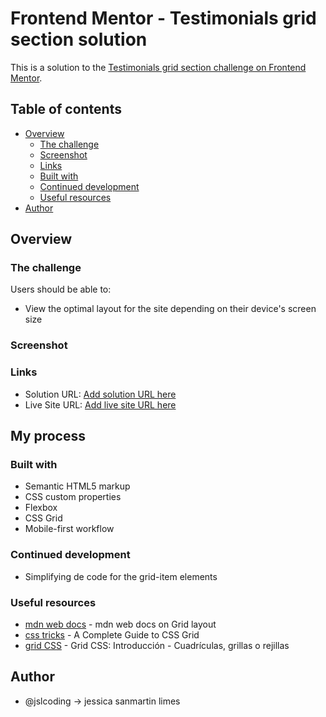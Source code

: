# Frontend Mentor - Testimonials grid section solution
This is a solution to the [Testimonials grid section challenge on Frontend Mentor](https://www.frontendmentor.io/challenges/testimonials-grid-section-Nnw6J7Un7). 

## Table of contents

- [Overview](#overview)
  - [The challenge](#the-challenge)
  - [Screenshot](#screenshot)
  - [Links](#links)
  - [Built with](#built-with)
  - [Continued development](#continued-development)
  - [Useful resources](#useful-resources)
- [Author](#author)


## Overview

### The challenge
Users should be able to:
- View the optimal layout for the site depending on their device's screen size

### Screenshot

### Links
- Solution URL: [Add solution URL here](https://your-solution-url.com)
- Live Site URL: [Add live site URL here](https://your-live-site-url.com)

## My process

### Built with

- Semantic HTML5 markup
- CSS custom properties
- Flexbox
- CSS Grid
- Mobile-first workflow

### Continued development
- Simplifying de code for the grid-item elements

### Useful resources
- [mdn web docs](https://developer.mozilla.org/es/docs/Web/CSS/CSS_grid_layout) - mdn web docs on Grid layout
- [css tricks](https://css-tricks.com/snippets/css/complete-guide-grid/) - A Complete Guide to CSS Grid
- [grid CSS](https://lenguajecss.com/css/maquetacion-y-colocacion/grid-css/) - Grid CSS: Introducción - Cuadrículas, grillas o rejillas


## Author
-  @jslcoding -> jessica sanmartin limes

